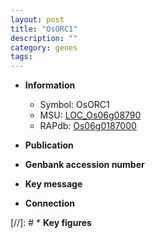 ```yaml
---
layout: post
title: "OsORC1"
description: ""
category: genes
tags: 
---
```


* **Information**  
    + Symbol: OsORC1  
    + MSU: [LOC_Os06g08790](http://rice.uga.edu/cgi-bin/ORF_infopage.cgi?orf=LOC_Os06g08790)  
    + RAPdb: [Os06g0187000](http://rapdb.dna.affrc.go.jp/viewer/gbrowse_details/irgsp1?name=Os06g0187000)  

* **Publication**  

* **Genbank accession number**  

* **Key message**  

* **Connection**  

[//]: # * **Key figures**  


